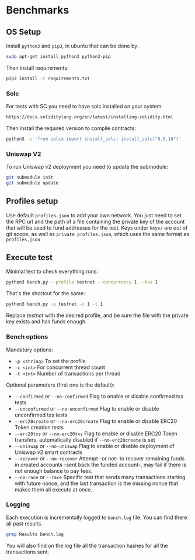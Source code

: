 # Benchmarks
## OS Setup
Install ```python3``` and ```pip3```, in ubuntu that can be done by:
```bash
sudo apt-get install python3 python3-pip
```

Then install requirements:
```bash
pip3 install -r requirements.txt
```

### Solc
For tests with SC you need to have solc installed on your system:
```bash
https://docs.soliditylang.org/en/latest/installing-solidity.html
```

Then install the required version to compile contracts:
```bash
python3 -c 'from solcx import install_solc; install_solc("0.5.16")'
```

### Uniswap V2
To run Uniswap v2 deployment you need to update the submodule:
```bash
git submodule init
git submodule update
```

## Profiles setup
Use default ```profiles.json``` to add your own network.
You just need to set the RPC url and the path of a file containing the private key of the account that will be used to fund addresses for the test.
Keys under ```keys/``` are out of git scope, as well as ```private_profiles.json```, which uses the same format as ```profiles.json```

## Execute test
Minimal test to check everything runs:
 ```bash
 python3 bench.py --profile testnet --concurrency 1 --txs 1
  ```
  That's the shortcut for the same:
  ```bash
  python3 bench.py -p testnet -c 1 -t 1
  ```

  Replace *testnet* with the desired profile, and be sure the file with the private key exists and has funds enough.

  ### Bench options
  Mandatory options:
  - ```-p <string>``` To set the profile
  - ```-c <int>``` For concurrent thread count
  - ```-t <int>``` Number of transactions per thread
  
  Optional parameters (first one is the default):
- ```--confirmed``` or ```--no-confirmed``` Flag to enable or disable confirmed txs tests
- ```--unconfirmed``` or ```--no-unconfirmed``` Flag to enable or disable unconfirmed txs tests
- ```--erc20create``` or ```--no-erc20create``` Flag to enable or disable ERC20 Token creation tests
- ```--erc20txs``` or ```--no-erc20txs``` Flag to enable or disable ERC20 Token transfers, automatically disabled if ```--no-erc20create``` is set
- ```--uniswap``` or ```--no-uniswap``` Flag to enable or disable deployment of Uniswap v2 smart contracts
- ```--recover``` or ```--no-recover``` Attempt -or not- to recover remaining funds in created accounts -sent back the funded account-, may fail if there is not enough balance to pay fees.
- ```--no-race``` or ```--race``` Specific test that sends many transactions starting with future nonce, and the last transaction is the missing nonce that makes them all execute at once.

### Logging
Each execution is incrementally logged to ```bench.log``` file. You can find there all past results.
```bash
grep Results bench.log
```
You will also find on the log file all the transaction hashes for all the transactions sent.
